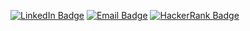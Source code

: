 [![LinkedIn Badge](https://img.shields.io/badge/LinkedIn-Connect-blue?style=for-the-badge&logo=linkedin)](https://www.linkedin.com/in/antonioniet)
[![Email Badge](https://img.shields.io/badge/Email-Contact%20Me-red?style=for-the-badge&logo=gmail)](mailto:antonio.couto@sga.pucminas.br)
[![HackerRank Badge](https://img.shields.io/badge/HackerRank-Profile-2EC866?style=for-the-badge&logo=hackerrank&logoColor=white)](https://www.hackerrank.com/profile/nietus)
